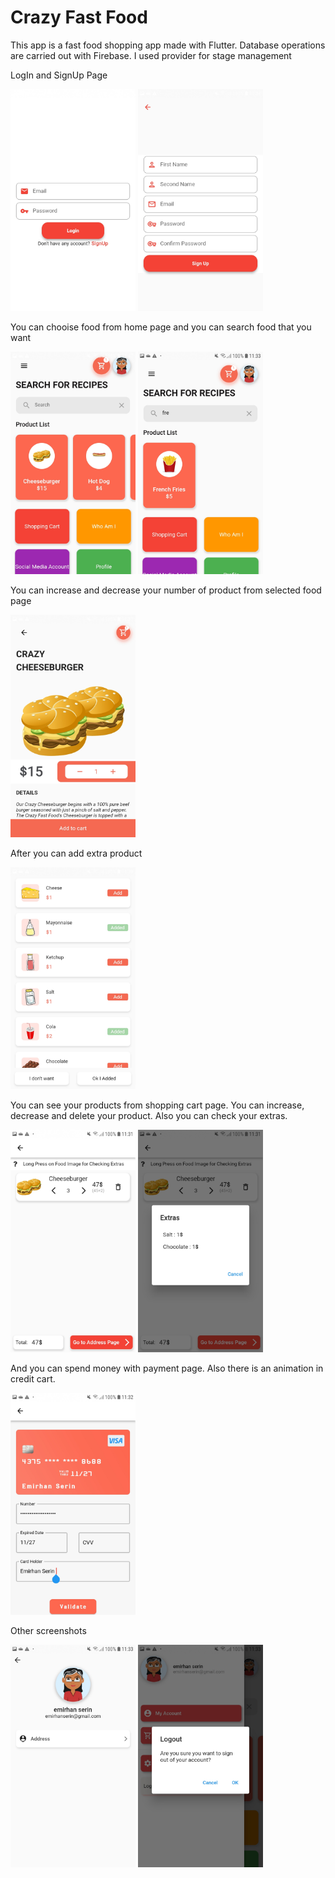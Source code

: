 # Crazy Fast Food

This app is a fast food shopping app made with Flutter. Database operations are carried out with Firebase. I used provider for stage management

LogIn and SignUp Page

<p float="left">
<img src="assets/screenshots/Screenshot_login.jpg" width="200" >
<img src="assets/screenshots/Screenshot_signUp.jpg" width="200" >
</p>

You can chooise food from home page and you can search food that you want 

<p float="left">
  <img src="assets/screenshots/Screenshot_home.jpg" width="200" >
  <img src="assets/screenshots/Screenshot_searh_box.jpg" width="200" >
</p>

You can increase and decrease your number of product from selected food page

<p float="left">
  <img src="assets/screenshots/Screenshot_selected_food.jpg" width="200" >
</p>

After you can add extra product

<p float="left">
  <img src="assets/screenshots/Screenshot_extra_add.jpg" width="200" >
</p>

You can see your products from shopping cart page. You can increase, decrease and delete your product. Also you can check your extras.

<p float="left">
  <img src="assets/screenshots/Screenshot_shopping_cart.jpg" width="200" >
  <img src="assets/screenshots/Screenshot_extra_check.jpg" width="200" >
</p>

And you can spend money with payment page. Also there is an animation in credit cart.

<p float="left">
  <img src="assets/screenshots/Screenshot_payment.jpg" width="200" >
</p>

Other screenshots

<p float="left">
  <img src="assets/screenshots/Screenshot_profile.jpg" width="200" >
  <img src="assets/screenshots/Screenshot_logOut.jpg" width="200" >
</p>



